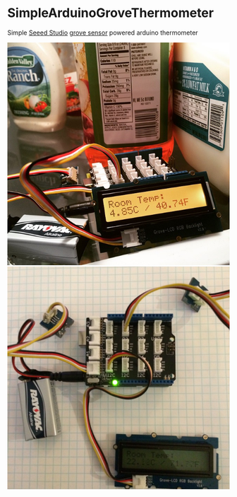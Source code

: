 # SimpleArduinoGroveThermometer

Simple [Seeed Studio](http://https://github.com/Seeed-Studio) [grove sensor](https://github.com/Seeed-Studio/Sketchbook_Starter_Kit_V2.0) powered arduino thermometer

![Screenshot](https://raw.githubusercontent.com/kevd1337/SimpleArduinoGroveThermometer/master/img/in-action.jpg)
![Screenshot](https://raw.githubusercontent.com/kevd1337/SimpleArduinoGroveThermometer/master/img/layout.jpg)
